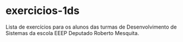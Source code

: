 # exercicios-1ds
Lista de exercícios para os alunos das turmas de Desenvolvimento de Sistemas da escola EEEP Deputado Roberto Mesquita.
